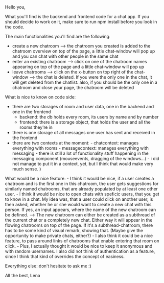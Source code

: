 Hello you, 

What you'll find is the backend and frontend code for a chat app. If you should decide to work on it, make sure to run npm install before you look in the code. 

The main functionalities you'll find are the following:

- create a new chatroom --> the chatroom you created is added to the chatroom overview on top of the page, a little chat-window will pop up and you can chat with other people in the same chat
- enter an existing chatroom --> click on one of the chatroom names appearing on top of the page and a little chat-window will pop up
- leave chatrooms --> click on the x-button on top right of the chat-window --> the chat is deleted. If you were the only one in the chat, it will get deleted from the chatlist. also, if you should be the only one in a chatroom and close your page, the chatroom will be deleted

What is nice to know on code side:
- there are two storages of room and user data, one in the backend and one in the frontend
    - backend: the db holds every room, its users by name and by number
    - frontend: there is a storage object, that holds the user and all the rooms they're in
- there is one storage of all messages one user has sent and received in the frontend
- there are two contexts at the moment:
      - chatcontext: manages everything with rooms
      - messagecontext: manages everything with messaging
      - there is still a lot of functionality stuff happening in the messaging component (mouseevents, dragging of the windows...) - i did not manage to put it in a context, yet, but I think that would make very much sense. )

What would be a nice feature:
    - I think it would be nice, if a user creates a chatroom and is the first one in this chatroom, the user gets suggestions for similarly named chatrooms, that are already populated by at least one other user. 
    - I think it would be nice to open chats with speficic users, that you get to know in a chat. My idea was, that a user could click on another user, is then asked, whether he or she would want to create a new chat with this person. If yes, an input appears, where the name of the new chatroom can be defined. --> The new chatroom can either be created as a subthread of the current chat or a completely new chat. Either way it will appear in the flowing chatrooms on top of the page. If it's a subthread-chatroom, there has to be some kind of visual remark, showing that. (Maybe give the opportunity to make private chats, either?) 
    - I also think it could be a nice feature, to pass around links of chatrooms that enable entering that room on click. 
    - Plus, I actually thought it would be nice to keep it anonymous and with random usernames. I also did not think of authentication as a feature, since I think that kind of overrides the concept of easiness. 
    
Everything else: don't hesitate to ask me :)

All the best,
Lena
